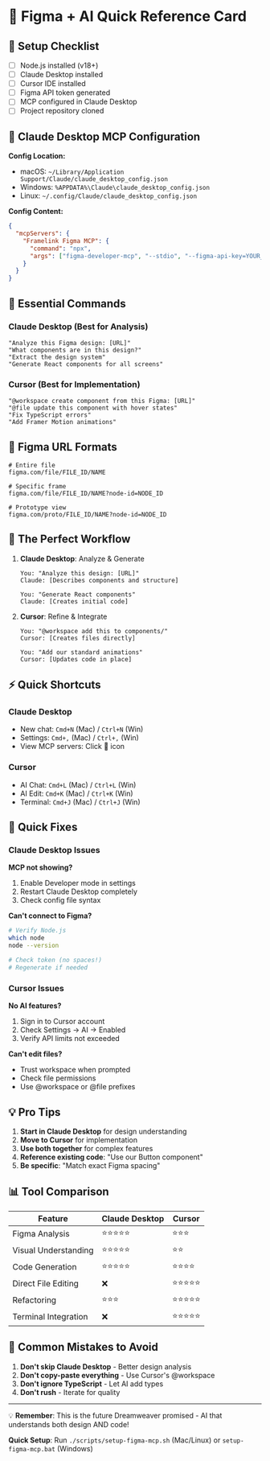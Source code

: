 # 🎯 Figma + AI Quick Reference Card

## 🚀 Setup Checklist
- [ ] Node.js installed (v18+)
- [ ] Claude Desktop installed
- [ ] Cursor IDE installed
- [ ] Figma API token generated
- [ ] MCP configured in Claude Desktop
- [ ] Project repository cloned

## 🔧 Claude Desktop MCP Configuration

**Config Location:**
- macOS: `~/Library/Application Support/Claude/claude_desktop_config.json`
- Windows: `%APPDATA%\Claude\claude_desktop_config.json`
- Linux: `~/.config/Claude/claude_desktop_config.json`

**Config Content:**
```json
{
  "mcpServers": {
    "Framelink Figma MCP": {
      "command": "npx",
      "args": ["figma-developer-mcp", "--stdio", "--figma-api-key=YOUR_TOKEN"]
    }
  }
}
```

## 🎨 Essential Commands

### Claude Desktop (Best for Analysis)
```
"Analyze this Figma design: [URL]"
"What components are in this design?"
"Extract the design system"
"Generate React components for all screens"
```

### Cursor (Best for Implementation)
```
"@workspace create component from this Figma: [URL]"
"@file update this component with hover states"
"Fix TypeScript errors"
"Add Framer Motion animations"
```

## 📏 Figma URL Formats
```
# Entire file
figma.com/file/FILE_ID/NAME

# Specific frame
figma.com/file/FILE_ID/NAME?node-id=NODE_ID

# Prototype view
figma.com/proto/FILE_ID/NAME?node-id=NODE_ID
```

## 🔄 The Perfect Workflow

1. **Claude Desktop**: Analyze & Generate
   ```
   You: "Analyze this design: [URL]"
   Claude: [Describes components and structure]
   
   You: "Generate React components"
   Claude: [Creates initial code]
   ```

2. **Cursor**: Refine & Integrate
   ```
   You: "@workspace add this to components/"
   Cursor: [Creates files directly]
   
   You: "Add our standard animations"
   Cursor: [Updates code in place]
   ```

## ⚡ Quick Shortcuts

### Claude Desktop
- New chat: `Cmd+N` (Mac) / `Ctrl+N` (Win)
- Settings: `Cmd+,` (Mac) / `Ctrl+,` (Win)
- View MCP servers: Click 🔧 icon

### Cursor
- AI Chat: `Cmd+L` (Mac) / `Ctrl+L` (Win)
- AI Edit: `Cmd+K` (Mac) / `Ctrl+K` (Win)
- Terminal: `Cmd+J` (Mac) / `Ctrl+J` (Win)

## 🐛 Quick Fixes

### Claude Desktop Issues

**MCP not showing?**
1. Enable Developer mode in settings
2. Restart Claude Desktop completely
3. Check config file syntax

**Can't connect to Figma?**
```bash
# Verify Node.js
which node
node --version

# Check token (no spaces!)
# Regenerate if needed
```

### Cursor Issues

**No AI features?**
1. Sign in to Cursor account
2. Check Settings → AI → Enabled
3. Verify API limits not exceeded

**Can't edit files?**
- Trust workspace when prompted
- Check file permissions
- Use @workspace or @file prefixes

## 💡 Pro Tips

1. **Start in Claude Desktop** for design understanding
2. **Move to Cursor** for implementation
3. **Use both together** for complex features
4. **Reference existing code**: "Use our Button component"
5. **Be specific**: "Match exact Figma spacing"

## 📊 Tool Comparison

| Feature | Claude Desktop | Cursor |
|---------|---------------|---------|
| Figma Analysis | ⭐⭐⭐⭐⭐ | ⭐⭐⭐ |
| Visual Understanding | ⭐⭐⭐⭐⭐ | ⭐⭐ |
| Code Generation | ⭐⭐⭐⭐⭐ | ⭐⭐⭐⭐ |
| Direct File Editing | ❌ | ⭐⭐⭐⭐⭐ |
| Refactoring | ⭐⭐⭐ | ⭐⭐⭐⭐⭐ |
| Terminal Integration | ❌ | ⭐⭐⭐⭐⭐ |

## 🚨 Common Mistakes to Avoid

1. **Don't skip Claude Desktop** - Better design analysis
2. **Don't copy-paste everything** - Use Cursor's @workspace
3. **Don't ignore TypeScript** - Let AI add types
4. **Don't rush** - Iterate for quality

---
💡 **Remember**: This is the future Dreamweaver promised - AI that understands both design AND code!

**Quick Setup**: Run `./scripts/setup-figma-mcp.sh` (Mac/Linux) or `setup-figma-mcp.bat` (Windows)
